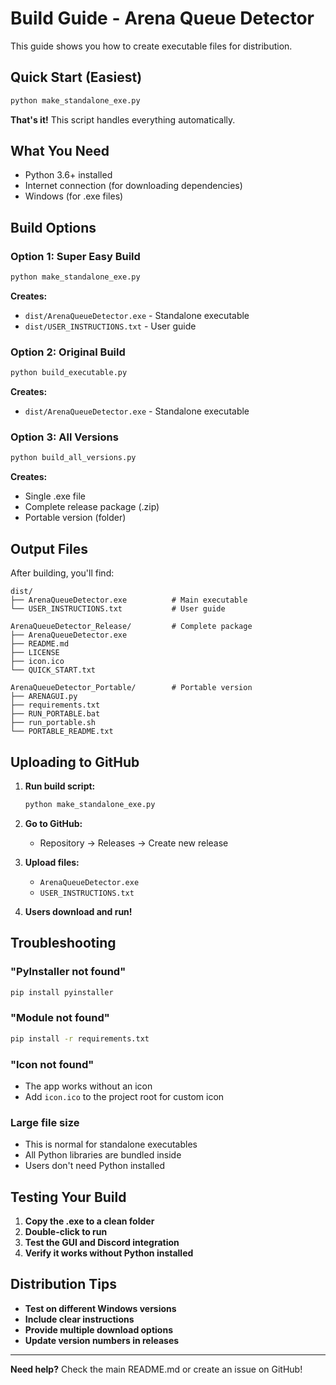 # Build Guide - Arena Queue Detector

This guide shows you how to create executable files for distribution.

## Quick Start (Easiest)

```bash
python make_standalone_exe.py
```

**That's it!** This script handles everything automatically.

## What You Need

- Python 3.6+ installed
- Internet connection (for downloading dependencies)
- Windows (for .exe files)

## Build Options

### Option 1: Super Easy Build
```bash
python make_standalone_exe.py
```
**Creates:**
- `dist/ArenaQueueDetector.exe` - Standalone executable
- `dist/USER_INSTRUCTIONS.txt` - User guide

### Option 2: Original Build
```bash
python build_executable.py
```
**Creates:**
- `dist/ArenaQueueDetector.exe` - Standalone executable

### Option 3: All Versions
```bash
python build_all_versions.py
```
**Creates:**
- Single .exe file
- Complete release package (.zip)
- Portable version (folder)

## Output Files

After building, you'll find:

```
dist/
├── ArenaQueueDetector.exe          # Main executable
└── USER_INSTRUCTIONS.txt           # User guide

ArenaQueueDetector_Release/         # Complete package
├── ArenaQueueDetector.exe
├── README.md
├── LICENSE
├── icon.ico
└── QUICK_START.txt

ArenaQueueDetector_Portable/        # Portable version
├── ARENAGUI.py
├── requirements.txt
├── RUN_PORTABLE.bat
├── run_portable.sh
└── PORTABLE_README.txt
```

## Uploading to GitHub

1. **Run build script:**
   ```bash
   python make_standalone_exe.py
   ```

2. **Go to GitHub:**
   - Repository → Releases → Create new release

3. **Upload files:**
   - `ArenaQueueDetector.exe`
   - `USER_INSTRUCTIONS.txt`

4. **Users download and run!**

## Troubleshooting

### "PyInstaller not found"
```bash
pip install pyinstaller
```

### "Module not found"
```bash
pip install -r requirements.txt
```

### "Icon not found"
- The app works without an icon
- Add `icon.ico` to the project root for custom icon

### Large file size
- This is normal for standalone executables
- All Python libraries are bundled inside
- Users don't need Python installed

## Testing Your Build

1. **Copy the .exe to a clean folder**
2. **Double-click to run**
3. **Test the GUI and Discord integration**
4. **Verify it works without Python installed**

## Distribution Tips

- **Test on different Windows versions**
- **Include clear instructions**
- **Provide multiple download options**
- **Update version numbers in releases**

---

**Need help?** Check the main README.md or create an issue on GitHub!

